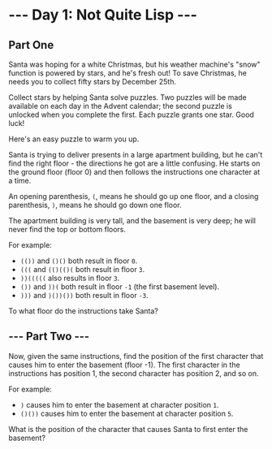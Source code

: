 # --- Day 1: Not Quite Lisp ---

## Part One
Santa was hoping for a white Christmas, but his weather machine's "snow" function is powered by stars, 
and he's fresh out! To save Christmas, he needs you to collect fifty stars by December 25th.

Collect stars by helping Santa solve puzzles. Two puzzles will be made available on each day in the Advent calendar; 
the second puzzle is unlocked when you complete the first. Each puzzle grants one star. Good luck!

Here's an easy puzzle to warm you up.

Santa is trying to deliver presents in a large apartment building, but he can't find the right floor - the directions 
he got are a little confusing. He starts on the ground floor (floor 0) and then follows the instructions one character 
at a time.

An opening parenthesis, `(`, means he should go up one floor, and a closing parenthesis, `)`, 
means he should go down one floor.

The apartment building is very tall, and the basement is very deep; he will never find the top or bottom floors.

For example:

- `(())` and `()()` both result in floor `0`.
- `(((` and `(()(()(` both result in floor `3`.
- `))(((((` also results in floor `3`.
- `())` and `))(` both result in floor `-1` (the first basement level).
- `)))` and `)())())` both result in floor `-3`.

To what floor do the instructions take Santa?

## --- Part Two ---
Now, given the same instructions, find the position of the first character that causes him to enter the 
basement (floor -1). 
The first character in the instructions has position 1, the second character has position 2, and so on.

For example:

- `)` causes him to enter the basement at character position `1`.
- `()())` causes him to enter the basement at character position `5`.

What is the position of the character that causes Santa to first enter the basement?

